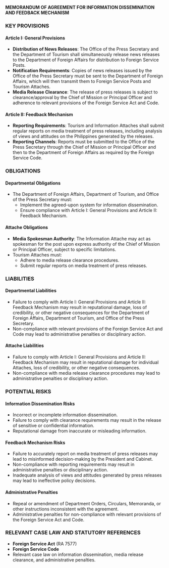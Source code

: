 **MEMORANDUM OF AGREEMENT FOR INFORMATION DISSEMINATION AND FEEDBACK MECHANISM**

### KEY PROVISIONS

#### Article I: General Provisions

*   **Distribution of News Releases**: The Office of the Press Secretary and the Department of Tourism shall simultaneously release news releases to the Department of Foreign Affairs for distribution to Foreign Service Posts.
*   **Notification Requirements**: Copies of news releases issued by the Office of the Press Secretary must be sent to the Department of Foreign Affairs, which will then transmit them to Foreign Service Posts and Tourism Attaches.
*   **Media Release Clearance**: The release of press releases is subject to clearance/approval by the Chief of Mission or Principal Officer and adherence to relevant provisions of the Foreign Service Act and Code.

#### Article II: Feedback Mechanism

*   **Reporting Requirements**: Tourism and Information Attaches shall submit regular reports on media treatment of press releases, including analysis of views and attitudes on the Philippines generated by the releases.
*   **Reporting Channels**: Reports must be submitted to the Office of the Press Secretary through the Chief of Mission or Principal Officer and then to the Department of Foreign Affairs as required by the Foreign Service Code.

### OBLIGATIONS

#### Departmental Obligations

*   The Department of Foreign Affairs, Department of Tourism, and Office of the Press Secretary must:
    *   Implement the agreed-upon system for information dissemination.
    *   Ensure compliance with Article I: General Provisions and Article II: Feedback Mechanism.

#### Attache Obligations

*   **Media Spokesman Authority**: The Information Attache may act as spokesman for the post upon express authority of the Chief of Mission or Principal Officer, subject to specific limitations.
*   Tourism Attaches must:
    *   Adhere to media release clearance procedures.
    *   Submit regular reports on media treatment of press releases.

### LIABILITIES

#### Departmental Liabilities

*   Failure to comply with Article I: General Provisions and Article II: Feedback Mechanism may result in reputational damage, loss of credibility, or other negative consequences for the Department of Foreign Affairs, Department of Tourism, and Office of the Press Secretary.
*   Non-compliance with relevant provisions of the Foreign Service Act and Code may lead to administrative penalties or disciplinary action.

#### Attache Liabilities

*   Failure to comply with Article I: General Provisions and Article II: Feedback Mechanism may result in reputational damage for individual Attaches, loss of credibility, or other negative consequences.
*   Non-compliance with media release clearance procedures may lead to administrative penalties or disciplinary action.

### POTENTIAL RISKS

#### Information Dissemination Risks

*   Incorrect or incomplete information dissemination.
*   Failure to comply with clearance requirements may result in the release of sensitive or confidential information.
*   Reputational damage from inaccurate or misleading information.

#### Feedback Mechanism Risks

*   Failure to accurately report on media treatment of press releases may lead to misinformed decision-making by the President and Cabinet.
*   Non-compliance with reporting requirements may result in administrative penalties or disciplinary action.
*   Inadequate analysis of views and attitudes generated by press releases may lead to ineffective policy decisions.

#### Administrative Penalties

*   Repeal or amendment of Department Orders, Circulars, Memoranda, or other instructions inconsistent with the agreement.
*   Administrative penalties for non-compliance with relevant provisions of the Foreign Service Act and Code.

### RELEVANT CASE LAW AND STATUTORY REFERENCES

*   **Foreign Service Act** (RA 7577)
*   **Foreign Service Code**
*   Relevant case law on information dissemination, media release clearance, and administrative penalties.